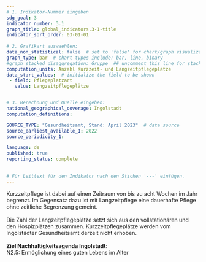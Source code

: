 ```yaml
---
# 1. Indikator-Nummer eingeben 
sdg_goal: 3 
indicator_number: 3.1
graph_title: global_indicators.3-1-title
indicator_sort_order: 03-01-01
 
# 2. Grafikart auswaehlen: 
data_non_statistical: false  # set to 'false' for chart/graph visualization 
graph_type: bar  # chart types include: bar, line, binary 
#graph_stacked_disaggregation: Gruppe  ## uncomment this line for stacked bars. eplace 'Geschlecht' with the field of aggregation. 
computation_units: Anzahl Kurzzeit- und Langzeitpflegeplätze 
data_start_values:  # initialize the field to be shown  
 - field: Pflegeplatzart 
   value: Langzeitpflegeplätze 


# 3. Berechnung und Quelle eingeben: 
national_geographical_coverage: Ingolstadt 
computation_definitions: 

SOURCE_TYPE: "Gesundheitsamt, Stand: April 2023"  # data source  
source_earliest_available_1: 2022
source_periodicity_1: 

language: de   
published: true 
reporting_status: complete
 
 
# Für Leittext für den Indikator nach den Stichen '---' einfügen. 
---
```

Kurzzeitpflege ist dabei auf einen Zeitraum von bis zu acht Wochen im Jahr begrenzt. Im Gegensatz dazu ist mit Langzeitpflege eine dauerhafte Pflege ohne zeitliche Begrenzung gemeint. <br>
<br>
Die Zahl der Langzeitpflegeplätze setzt sich aus den vollstationären und den Hospizplätzen zusammen. Kurzzeitpflegeplätze werden vom Ingolstädter Gesundheitsamt derzeit nicht erhoben.<br>
<br>
<b>Ziel Nachhaltigkeitsagenda Ingolstadt:</b><br>
N2.5: Ermöglichung eines guten Lebens im Alter
